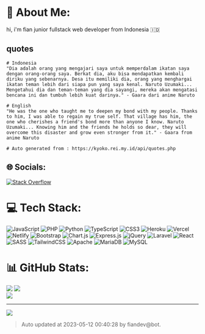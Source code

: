   # 💫 About Me:
  hi, i'm fian junior fullstack web developer from Indonesia 🇮🇩
  
  ## quotes
  ```
  # Indonesia
  "Dia adalah orang yang mengajari saya untuk memperdalam ikatan saya dengan orang-orang saya. Berkat dia, aku bisa mendapatkan kembali diriku yang sebenarnya. Desa itu memiliki dia, orang yang menghargai ikatan teman lebih dari siapa pun yang saya kenal. Naruto Uzumaki... Mengetahui dia dan teman-teman yang dia sayangi, mereka akan mengatasi bencana ini dan tumbuh lebih kuat darinya." - Gaara dari anime Naruto
  
  # English
  "He was the one who taught me to deepen my bond with my people. Thanks to him, I was able to regain my true self. That village has him, the one who cherishes a friend's bond more than anyone I know. Naruto Uzumaki... Knowing him and the friends he holds so dear, they will overcome this disaster and grow even stronger from it." - Gaara from anime Naruto
  
  # Auto generated from : https://kyoko.rei.my.id/api/quotes.php
  ```
  
  ## 🌐 Socials:
  [![Stack Overflow](https://img.shields.io/badge/-Stackoverflow-FE7A16?logo=stack-overflow&logoColor=white)](https://stackoverflow.com/users/fiandev)
  
  # 💻 Tech Stack:
  ![JavaScript](https://img.shields.io/badge/javascript-%23323330.svg?style=for-the-badge&logo=javascript&logoColor=%23F7DF1E) ![PHP](https://img.shields.io/badge/php-%23777BB4.svg?style=for-the-badge&logo=php&logoColor=white) ![Python](https://img.shields.io/badge/python-3670A0?style=for-the-badge&logo=python&logoColor=ffdd54) ![TypeScript](https://img.shields.io/badge/typescript-%23007ACC.svg?style=for-the-badge&logo=typescript&logoColor=white) ![CSS3](https://img.shields.io/badge/css3-%231572B6.svg?style=for-the-badge&logo=css3&logoColor=white) ![Heroku](https://img.shields.io/badge/heroku-%23430098.svg?style=for-the-badge&logo=heroku&logoColor=white) ![Vercel](https://img.shields.io/badge/vercel-%23000000.svg?style=for-the-badge&logo=vercel&logoColor=white) ![Netlify](https://img.shields.io/badge/netlify-%23000000.svg?style=for-the-badge&logo=netlify&logoColor=#00C7B7) ![Bootstrap](https://img.shields.io/badge/bootstrap-%23563D7C.svg?style=for-the-badge&logo=bootstrap&logoColor=white) ![Chart.js](https://img.shields.io/badge/chart.js-F5788D.svg?style=for-the-badge&logo=chart.js&logoColor=white) ![Express.js](https://img.shields.io/badge/express.js-%23404d59.svg?style=for-the-badge&logo=express&logoColor=%2361DAFB) ![jQuery](https://img.shields.io/badge/jquery-%230769AD.svg?style=for-the-badge&logo=jquery&logoColor=white) ![Laravel](https://img.shields.io/badge/laravel-%23FF2D20.svg?style=for-the-badge&logo=laravel&logoColor=white) ![React](https://img.shields.io/badge/react-%2320232a.svg?style=for-the-badge&logo=react&logoColor=%2361DAFB) ![SASS](https://img.shields.io/badge/SASS-hotpink.svg?style=for-the-badge&logo=SASS&logoColor=white) ![TailwindCSS](https://img.shields.io/badge/tailwindcss-%2338B2AC.svg?style=for-the-badge&logo=tailwind-css&logoColor=white) ![Apache](https://img.shields.io/badge/apache-%23D42029.svg?style=for-the-badge&logo=apache&logoColor=white) ![MariaDB](https://img.shields.io/badge/MariaDB-003545?style=for-the-badge&logo=mariadb&logoColor=white) ![MySQL](https://img.shields.io/badge/mysql-%2300f.svg?style=for-the-badge&logo=mysql&logoColor=white)
  
  # 📊 GitHub Stats:
  ![](https://github-readme-stats.vercel.app/api/top-langs/?username=fiandev&theme=react&hide_border=true&include_all_commits=false&count_private=false&layout=compact)
  ![](https://github-readme-stats.vercel.app/api?username=fiandev&theme=react&hide_border=true&include_all_commits=false&count_private=false) <br/>
  ![](https://github-readme-streak-stats.herokuapp.com/?user=fiandev&theme=react&hide_border=true) <br/>
  
  ---
  [![](https://komarev.com/ghpvc/?username=fiandev&label=Profile%20views&color=0a93d1&style=flat)](https://github.com/fiandev)
  
  > Auto updated at 2023-05-12 00:40:28 by fiandev@bot.
